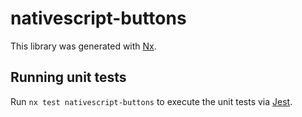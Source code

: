 # nativescript-buttons

This library was generated with [Nx](https://nx.dev).

## Running unit tests

Run `nx test nativescript-buttons` to execute the unit tests via [Jest](https://jestjs.io).

